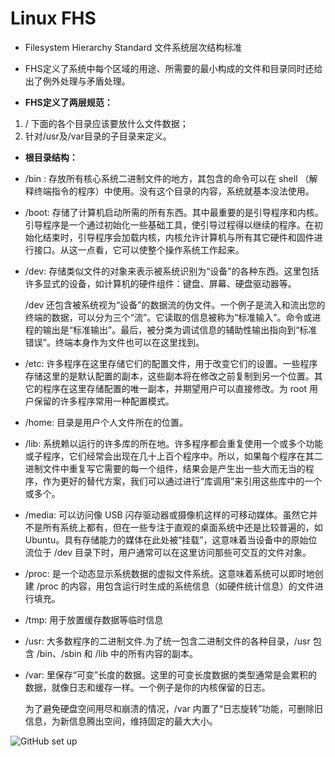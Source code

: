 #  Linux FHS
- Filesystem Hierarchy Standard 文件系统层次结构标准

- FHS定义了系统中每个区域的用途、所需要的最小构成的文件和目录同时还给出了例外处理与矛盾处理。

- **FHS定义了两层规范：**

1. / 下面的各个目录应该要放什么文件数据；
2. 针对/usr及/var目录的子目录来定义。

- **根目录结构：**

* /bin : 存放所有核心系统二进制文件的地方，其包含的命令可以在 shell （解释终端指令的程序）中使用。没有这个目录的内容，系统就基本没法使用。
    
* /boot: 存储了计算机启动所需的所有东西。其中最重要的是引导程序和内核。引导程序是一个通过初始化一些基础工具，使引导过程得以继续的程序。在初始化结束时，引导程序会加载内核，内核允许计算机与所有其它硬件和固件进行接口。从这一点看，它可以使整个操作系统工作起来。
    
* /dev: 存储类似文件的对象来表示被系统识别为“设备”的各种东西。这里包括许多显式的设备，如计算机的硬件组件：键盘、屏幕、硬盘驱动器等。

   /dev 还包含被系统视为“设备”的数据流的伪文件。一个例子是流入和流出您的终端的数据，可以分为三个“流”。它读取的信息被称为“标准输入”。命令或进程的输出是“标准输出”。最后，被分类为调试信息的辅助性输出指向到“标准错误”。终端本身作为文件也可以在这里找到。
    
* /etc: 许多程序在这里存储它们的配置文件，用于改变它们的设置。一些程序存储这里的是默认配置的副本，这些副本将在修改之前复制到另一个位置。其它的程序在这里存储配置的唯一副本，并期望用户可以直接修改。为 root 用户保留的许多程序常用一种配置模式。
    
* /home: 目录是用户个人文件所在的位置。
    
* /lib: 系统赖以运行的许多库的所在地。许多程序都会重复使用一个或多个功能或子程序，它们经常会出现在几十上百个程序中。所以，如果每个程序在其二进制文件中重复写它需要的每一个组件，结果会是产生出一些大而无当的程序，作为更好的替代方案，我们可以通过进行“库调用”来引用这些库中的一个或多个。
    
* /media: 可以访问像 USB 闪存驱动器或摄像机这样的可移动媒体。虽然它并不是所有系统上都有，但在一些专注于直观的桌面系统中还是比较普遍的，如 Ubuntu。具有存储能力的媒体在此处被“挂载”，这意味着当设备中的原始位流位于 /dev 目录下时，用户通常可以在这里访问那些可交互的文件对象。
    
* /proc: 是一个动态显示系统数据的虚拟文件系统。这意味着系统可以即时地创建 /proc 的内容，用包含运行时生成的系统信息（如硬件统计信息）的文件进行填充。
    
* /tmp: 用于放置缓存数据等临时信息
    
* /usr: 大多数程序的二进制文件.为了统一包含二进制文件的各种目录，/usr 包含 /bin、/sbin 和 /lib 中的所有内容的副本。
    
* /var: 里保存“可变”长度的数据。这里的可变长度数据的类型通常是会累积的数据，就像日志和缓存一样。一个例子是你的内核保留的日志。
        
   为了避免硬盘空间用尽和崩溃的情况，/var 内置了“日志旋转”功能，可删除旧信息，为新信息腾出空间，维持固定的最大大小。
        
![GitHub set up](https://github.com/mushroom5/SRE-Skills/blob/master/Images/根目录结构.png)


